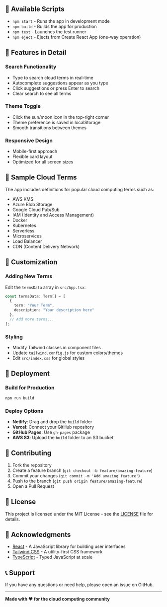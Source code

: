 ## 🎯 Available Scripts

- `npm start` - Runs the app in development mode
- `npm build` - Builds the app for production
- `npm test` - Launches the test runner
- `npm eject` - Ejects from Create React App (one-way operation)

## 🌟 Features in Detail

### Search Functionality
- Type to search cloud terms in real-time
- Autocomplete suggestions appear as you type
- Click suggestions or press Enter to search
- Clear search to see all terms

### Theme Toggle
- Click the sun/moon icon in the top-right corner
- Theme preference is saved in localStorage
- Smooth transitions between themes

### Responsive Design
- Mobile-first approach
- Flexible card layout
- Optimized for all screen sizes

## 📝 Sample Cloud Terms

The app includes definitions for popular cloud computing terms such as:
- AWS KMS
- Azure Blob Storage
- Google Cloud Pub/Sub
- IAM (Identity and Access Management)
- Docker
- Kubernetes
- Serverless
- Microservices
- Load Balancer
- CDN (Content Delivery Network)

## 🎨 Customization

### Adding New Terms
Edit the `termsData` array in `src/App.tsx`:

```typescript
const termsData: Term[] = [
  {
    term: "Your Term",
    description: "Your description here"
  },
  // Add more terms...
];
```

### Styling
- Modify Tailwind classes in component files
- Update `tailwind.config.js` for custom colors/themes
- Edit `src/index.css` for global styles

## 🚀 Deployment

### Build for Production
```bash
npm run build
```

### Deploy Options
- **Netlify**: Drag and drop the `build` folder
- **Vercel**: Connect your GitHub repository
- **GitHub Pages**: Use `gh-pages` package
- **AWS S3**: Upload the `build` folder to an S3 bucket

## 🤝 Contributing

1. Fork the repository
2. Create a feature branch (`git checkout -b feature/amazing-feature`)
3. Commit your changes (`git commit -m 'Add amazing feature'`)
4. Push to the branch (`git push origin feature/amazing-feature`)
5. Open a Pull Request

## 📄 License

This project is licensed under the MIT License - see the [LICENSE](LICENSE) file for details.

## 🙏 Acknowledgments

- [React](https://reactjs.org/) - A JavaScript library for building user interfaces
- [Tailwind CSS](https://tailwindcss.com/) - A utility-first CSS framework
- [TypeScript](https://www.typescriptlang.org/) - Typed JavaScript at scale

## 📞 Support

If you have any questions or need help, please open an issue on GitHub.

---

**Made with ❤️ for the cloud computing community**



